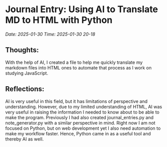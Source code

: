# Journal Entry: Using AI to Translate MD to HTML with Python
*Date: 2025-01-30*
*Time: 2025-01-30 20-18*

## Thoughts:
With the help of AI, I created a file to help me quickly translate my markdown files into HTML ones to automate that process as I work on studying JavaScript.

## Reflections:
AI is very useful in this field, but it has limitations of perspective and understanding. However, due to my limited understanding of HTML, AI was very useful in raising the information I needed to know about to be able to make the program. Previously I had also created journal_entries.py and note_generator.py with a similar perspective in mind. Right now I am not focused on Python, but on web development yet I also need automation to make my workflow faster. Hence, Python came in as a useful tool and thereby AI as well.
